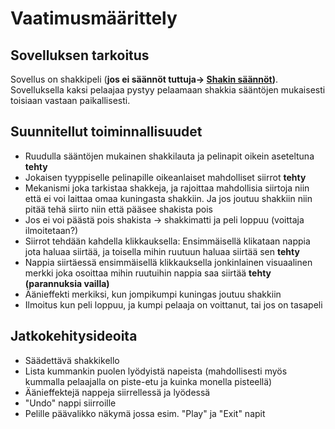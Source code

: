 # Vaatimusmäärittely

## Sovelluksen tarkoitus

Sovellus on shakkipeli (**jos ei säännöt tuttuja-> [Shakin säännöt](https://www.chess.com/fi/shakki))**. Sovelluksella kaksi pelaajaa pystyy pelaamaan shakkia sääntöjen mukaisesti toisiaan vastaan paikallisesti.

## Suunnitellut toiminnallisuudet



- Ruudulla sääntöjen mukainen shakkilauta ja pelinapit oikein aseteltuna **tehty**
- Jokaisen tyyppiselle pelinapille oikeanlaiset mahdolliset siirrot **tehty**
- Mekanismi joka tarkistaa shakkeja, ja rajoittaa mahdollisia siirtoja niin että ei voi laittaa omaa kuningasta shakkiin. Ja jos joutuu shakkiin niin pitää tehä siirto niin että pääsee shakista pois
- Jos ei voi päästä pois shakista -> shakkimatti ja peli loppuu (voittaja ilmoitetaan?)
- Siirrot tehdään kahdella klikkauksella: Ensimmäisellä klikataan nappia jota haluaa siirtää, ja toisella mihin ruutuun haluaa siirtää sen **tehty**
- Nappia siirtäessä ensimmäisellä klikkauksella jonkinlainen visuaalinen merkki joka osoittaa mihin ruutuihin nappia saa siirtää **tehty (parannuksia vailla)**
- Äänieffekti merkiksi, kun jompikumpi kuningas joutuu shakkiin
- Ilmoitus kun peli loppuu, ja kumpi pelaaja on voittanut, tai jos on tasapeli
 
## Jatkokehitysideoita

- Säädettävä shakkikello
- Lista kummankin puolen lyödyistä napeista (mahdollisesti myös kummalla pelaajalla on piste-etu ja kuinka monella pisteellä)
- Äänieffektejä nappeja siirrellessä ja lyödessä
- "Undo" nappi siirroille 
- Pelille päävalikko näkymä jossa esim. "Play" ja "Exit" napit

